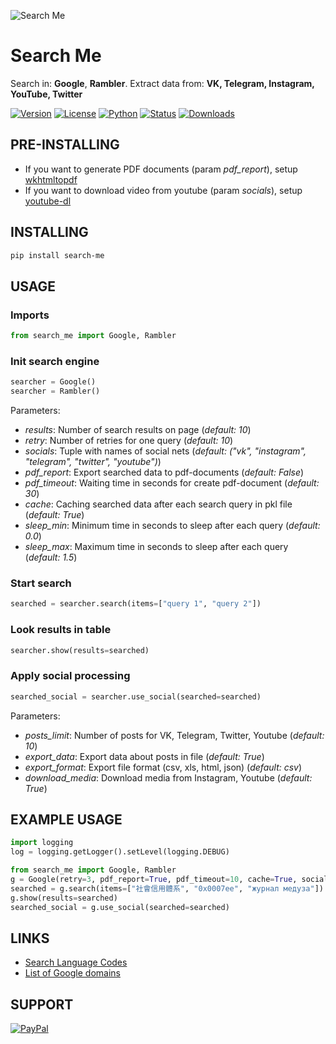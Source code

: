 ![Search Me](https://is.gd/search_me_logo)


# Search Me

Search in: **Google**, **Rambler**. Extract data from: **VK, Telegram, Instagram, YouTube, Twitter**

[![Version](https://img.shields.io/pypi/v/search-me.svg?style=flat-square&logo=appveyor)](https://pypi.org/project/search-me)
[![License](https://img.shields.io/pypi/l/search-me.svg?style=flat-square&logo=appveyor)](https://pypi.org/project/search-me)
[![Python](https://img.shields.io/pypi/pyversions/search-me.svg?style=flat-square&logo=appveyor)](https://pypi.org/project/search-me)
[![Status](https://img.shields.io/pypi/status/search-me.svg?style=flat-square&logo=appveyor)](https://pypi.org/project/search-me)
[![Downloads](https://img.shields.io/pypi/dm/search-me.svg?style=flat-square&logo=appveyor)](https://pypistats.org/packages/search-me)

## PRE-INSTALLING

- If you want to generate PDF documents (param *pdf_report*), setup [wkhtmltopdf](https://is.gd/html2pdf)
- If you want to download video from youtube (param *socials*), setup [youtube-dl](https://is.gd/youtube_dl)

## INSTALLING

```bash
pip install search-me
```

## USAGE

### Imports

```python
from search_me import Google, Rambler
```

### Init search engine

```python
searcher = Google()
searcher = Rambler()
```

Parameters:

- *results*: Number of search results on page (*default: 10*)
- *retry*: Number of retries for one query (*default: 10*)
- *socials*: Tuple with names of social nets (*default: ("vk", "instagram", "telegram", "twitter", "youtube")*)
- *pdf_report*: Export searched data to pdf-documents (*default: False*)
- *pdf_timeout*: Waiting time in seconds for create pdf-document (*default: 30*)
- *cache*: Caching searched data after each search query in pkl file (*default: True*)
- *sleep_min*: Minimum time in seconds to sleep after each query (*default: 0.0*)
- *sleep_max*: Maximum time in seconds to sleep after each query (*default: 1.5*)

### Start search

```python
searched = searcher.search(items=["query 1", "query 2"])
```

### Look results in table

```python
searcher.show(results=searched)
```

### Apply social processing

```python
searched_social = searcher.use_social(searched=searched)
```

Parameters:

- *posts_limit*: Number of posts for VK, Telegram, Twitter, Youtube (*default: 10*)
- *export_data*: Export data about posts in file (*default: True*)
- *export_format*: Export file format (csv, xls, html, json) (*default: csv*)
- *download_media*: Download media from Instagram, Youtube (*default: True*)

## EXAMPLE USAGE

```python
import logging
log = logging.getLogger().setLevel(logging.DEBUG)

from search_me import Google, Rambler
g = Google(retry=3, pdf_report=True, pdf_timeout=10, cache=True, socials=("vk", "telegram", "twitter", "youtube"))
searched = g.search(items=["社會信用體系", "0x0007ee", "журнал медуза"]) 
g.show(results=searched)
searched_social = g.use_social(searched=searched)
```

## LINKS
- [Search Language Codes](https://is.gd/lang_codes)
- [List of Google domains](https://is.gd/domains_list)

## SUPPORT

[![PayPal](https://is.gd/search_me_paypal)](https://is.gd/mypaypal)